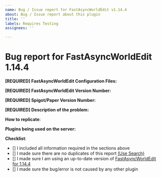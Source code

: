 ```yaml
---
name: Bug / Issue report for FastAsyncWorldEdit v1.14.4
about: Bug / Issue report about this plugin
title: ''
labels: Requires Testing
assignees: ''

---
```


# Bug report for FastAsyncWorldEdit 1.14.4
<!--- If you are using 1.13 or 1.13.1 consider updating to 1.14.4 before raising an issue -->
<!--- The priority lays on 1.14 right now, so issues reported for 1.13 will be fixed for the 1.14 versions -->
<!--- In order to create a valid issue report you have to follow this template. -->
<!--- Remove this template if making a suggestion or asking a question. -->
<!--- Incomplete reports will most likely be marked as invalid, and closed, with few exceptions.-->

**[REQUIRED] FastAsyncWorldEdit Configuration Files:** 
<!--- Issue /fawe debugpaste in game or in your console and copy the supplied URL here -->
<!--- If you cannot perform the above, we require logs/latest.log; config.yml and config-legacy.yml -->
<!--- If you are unwilling to supply the information we need, we reserve the right to not assist you. Redact IP addresses if you need to. -->

**[REQUIRED] FastAsyncWorldEdit Version Number:** 
<!--- Enter /fawe version in game or in your console and copy the full output here -->

**[REQUIRED] Spigot/Paper Version Number:** 
<!--- Enter /version ingame or in your console and paste the full output here -->

**[REQUIRED] Description of the problem:**
<!--- Check your console for errors while testing -->
<!--- Include relevant information like errors or a picture of the problem -->
<!--- Be as specific as possible.  Don't lie, redact information, or use false names/situations. -->
<!--- Who, What, When, Where, Why, How, Expected behavior, Resultant behavior, etc -->

**How to replicate**:
<!--- If you can reproduce the issue please tell us as detailed as possible step by step how to do that -->

**Plugins being used on the server:**
<!--- Optional but recommended - issue "/plugins" in-game or in console and copy/paste the list -->

**Checklist**:
<!--- Make sure you've completed the following steps (put an "X" between of brackets): -->
- [] I included all information required in the sections above
- [] I made sure there are no duplicates of this report [(Use Search)](https://github.com/IntellectualSites/FastAsyncWorldEdit-1.13/issues?utf8=%E2%9C%93&q=is%3Aissue)
- [] I made sure I am using an up-to-date version of [FastAsyncWorldEdit for 1.14.4](https://ci.athion.net/job/FastAsyncWorldEdit-pipeline/)
- [] I made sure the bug/error is not caused by any other plugin
